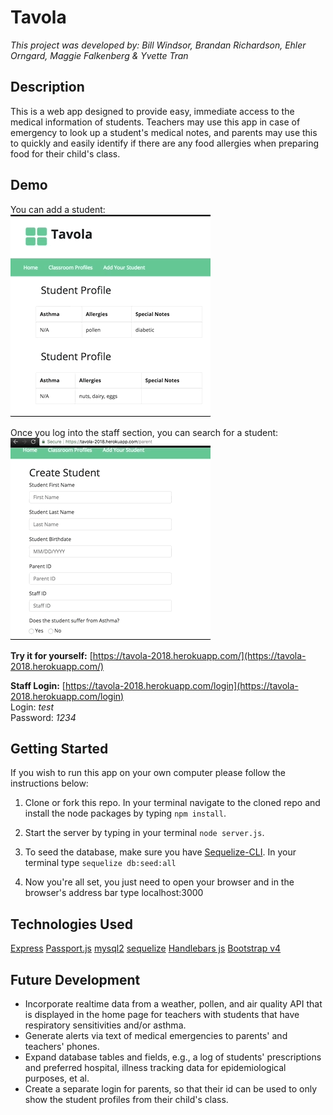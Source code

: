 # Tavola

_This project was developed by: Bill Windsor, Brandan Richardson, Ehler Orngard, Maggie Falkenberg & Yvette Tran_

## Description ##

This is a web app designed to provide easy, immediate access to the medical information of students. Teachers may use this app in case of emergency to look up a student's medical notes, and parents may use this to quickly and easily identify if there are any food allergies when preparing food for their child's class.  

## Demo ##

You can add a student:  
![](https://github.com/Trantastic/tavola/blob/master/public/img/demo1.gif)

Once you log into the staff section, you can search for a student:  
![](https://github.com/Trantastic/tavola/blob/master/public/img/demo2.gif)

__Try it for yourself:__ [https://tavola-2018.herokuapp.com/](https://tavola-2018.herokuapp.com/)

__Staff Login:__ [https://tavola-2018.herokuapp.com/login](https://tavola-2018.herokuapp.com/login)  
Login: _test_  
Password: _1234_

## Getting Started ##

If you wish to run this app on your own computer please follow the instructions below:

1. Clone or fork this repo. 
   In your terminal navigate to the cloned repo and install the node packages by typing `npm install`.

2. Start the server by typing in your terminal `node server.js`.

3. To seed the database, make sure you have [Sequelize-CLI](https://www.npmjs.com/package/sequelize-cli). 
   In your terminal type `sequelize db:seed:all`

4. Now you're all set, you just need to open your browser and in the browser's address bar type localhost:3000


## Technologies Used ##

[Express](https://www.npmjs.com/package/express)
[Passport.js](http://www.passportjs.org/)
[mysql2](https://www.npmjs.com/package/mysql2)
[sequelize](https://www.npmjs.com/package/sequelize)
[Handlebars js](https://handlebarsjs.com/)
[Bootstrap v4](https://getbootstrap.com/docs/4.0/getting-started/introduction/)


## Future Development ##

* Incorporate realtime data from a weather, pollen, and air quality API that is displayed in the home page for teachers with students that have respiratory sensitivities and/or asthma.
* Generate alerts via text of medical emergencies to parents' and teachers' phones.
* Expand database tables and fields, e.g., a log of students' prescriptions and preferred hospital, illness tracking data for epidemiological purposes, et al.
* Create a separate login for parents, so that their id can be used to only show the student profiles from their child's class.
